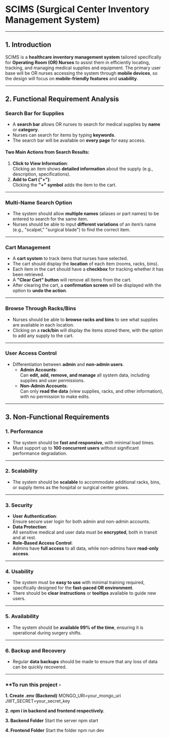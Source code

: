 # **SCIMS (Surgical Center Inventory Management System)**

---

## **1. Introduction**
SCIMS is a **healthcare inventory management system** tailored specifically for **Operating Room (OR) Nurses** to assist them in efficiently locating, tracking, and managing medical supplies and equipment. The primary user base will be OR nurses accessing the system through **mobile devices**, so the design will focus on **mobile-friendly features** and **usability**.

---

## **2. Functional Requirement Analysis**

### **Search Bar for Supplies**
- A **search bar** allows OR nurses to search for medical supplies by **name** or **category**.
- Nurses can search for items by typing **keywords**.
- The search bar will be available on **every page** for easy access.

#### **Two Main Actions from Search Results:**
1. **Click to View Information**:  
   Clicking an item shows **detailed information** about the supply (e.g., description, specifications).
2. **Add to Cart ("+")**:  
   Clicking the **"+" symbol** adds the item to the cart.

---

### **Multi-Name Search Option**
- The system should allow **multiple names** (aliases or part names) to be entered to search for the same item.
- Nurses should be able to input **different variations** of an item’s name (e.g., "scalpel," "surgical blade") to find the correct item.

---

### **Cart Management**
- A **cart system** to track items that nurses have selected.
- The cart should display the **location** of each item (rooms, racks, bins).
- Each item in the cart should have a **checkbox** for tracking whether it has been retrieved.
- A **"Clear Cart" button** will remove all items from the cart.
- After clearing the cart, a **confirmation screen** will be displayed with the option to **undo the action**.

---

### **Browse Through Racks/Bins**
- Nurses should be able to **browse racks and bins** to see what supplies are available in each location.
- Clicking on a **rack/bin** will display the items stored there, with the option to add any supply to the cart.

---

### **User Access Control**
- Differentiation between **admin** and **non-admin users**.
  - **Admin Accounts**:  
    Can **edit, add, remove, and manage** all system data, including supplies and user permissions.
  - **Non-Admin Accounts**:  
    Can only **read the data** (view supplies, racks, and other information), with no permission to make edits.

---

## **3. Non-Functional Requirements**

### **1. Performance**
- The system should be **fast and responsive**, with minimal load times.
- Must support up to **100 concurrent users** without significant performance degradation.

---

### **2. Scalability**
- The system should be **scalable** to accommodate additional racks, bins, or supply items as the hospital or surgical center grows.

---

### **3. Security**
- **User Authentication**:  
  Ensure secure user login for both admin and non-admin accounts.
- **Data Protection**:  
  All sensitive medical and user data must be **encrypted**, both in transit and at rest.
- **Role-Based Access Control**:  
  Admins have **full access** to all data, while non-admins have **read-only access**.

---

### **4. Usability**
- The system must be **easy to use** with minimal training required, specifically designed for the **fast-paced OR environment**.
- There should be **clear instructions** or **tooltips** available to guide new users.

---

### **5. Availability**
- The system should be **available 99% of the time**, ensuring it is operational during surgery shifts.

---

### **6. Backup and Recovery**
- Regular **data backups** should be made to ensure that any loss of data can be quickly recovered.

---

### **To run this project -
**1. Create .env (Backend)**
MONGO_URI=your_mongo_uri
JWT_SECRET=your_secret_key

**2. npm i in backend and frontend respectively.**

**3. Backend Folder**
Start the server npm start

**4. Frontend Folder**
Start the folder npm run dev
